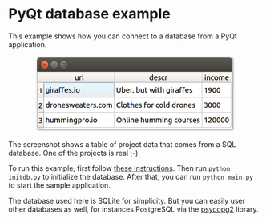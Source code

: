 # PyQt database example

This example shows how you can connect to a database from a PyQt application. 

<p align="center"><img src="pyqt-database-example.png" alt="PyQt database example"></p>

The screenshot shows a table of project data that comes from a SQL database. One of the projects is real ;-)

To run this example, first follow [these instructions](https://github.com/1mh/pyqt-examples#running-the-examples). Then run `python initdb.py` to initialize the database. After that, you can run `python main.py` to start the sample application.

The database used here is SQLite for simplicity. But you can easily user other databases as well, for instances PostgreSQL via the [psycopg2](http://initd.org/psycopg/) library.